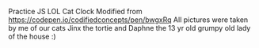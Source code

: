 Practice JS LOL Cat Clock 
Modified from https://codepen.io/codifiedconcepts/pen/bwgxRq
All pictures were taken by me of our cats Jinx the tortie and Daphne the 13 yr old grumpy old lady of the house :) 
